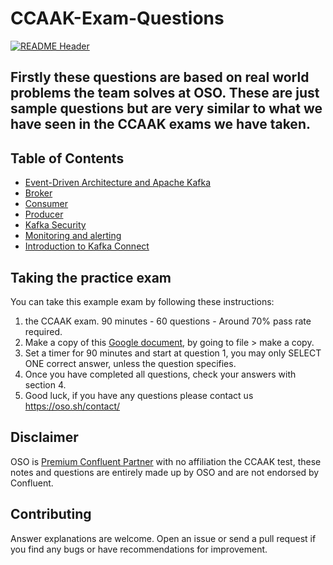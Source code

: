 # CCAAK-Exam-Questions
[![README Header][readme_header_img]][readme_header_link]

Firstly these questions are based on real world problems the team solves at OSO. These
are just sample questions but are very similar to what we have seen in the CCAAK exams
we have taken.
---

## Table of Contents
- [Event-Driven Architecture and Apache Kafka](./Architecture/README.md)
- [Broker](./Broker/README.md)
- [Consumer](./Consumer/README.md)
- [Producer](./Producer/README.md)
- [Kafka Security](./Security/README.md)
- [Monitoring and alerting](./Monitoring/README.md)
- [Introduction to Kafka Connect](./Kafka%20Connect/README.md)
 

## Taking the practice exam
You can take this example exam by following these instructions:
1. the CCAAK exam. 90 minutes - 60 questions - Around 70% pass rate required.
2. Make a copy of this [Google document](https://docs.google.com/document/d/1ObWuzYwI2qZO5dO8zyWfJW_n6WE2o_v1zSY7RVQM68M/edit?tab=t.0), by going to file > make a copy.
3. Set a timer for 90 minutes and start at question 1, you may only SELECT ONE
correct answer, unless the question specifies.
4. Once you have completed all questions, check your answers with section 4.
5. Good luck, if you have any questions please contact us https://oso.sh/contact/

## Disclaimer

OSO is [Premium Confluent Partner](https://partners.confluent.io/English/directory/partner/1008054/oso) with no affiliation the CCAAK test, these notes and questions are entirely made up by OSO and are not endorsed by Confluent.

## Contributing

Answer explanations are welcome. Open an issue or send a pull request if you find any bugs or have recommendations for improvement.

[logo]: https://oso-public-resources.s3.eu-west-1.amazonaws.com/oso-logo-green.png
[website]: https://oso.sh?utm_source=github&utm_medium=readme&utm_campaign=osodevops/aws-terraform-dataiku-platform&utm_content=website
[github]: https://github.com/osodevops?utm_source=github&utm_medium=readme&utm_campaign=osodevops/aws-terraform-dataiku-platform&utm_content=github
[careers]: https://oso.sh/careers/?utm_source=github&utm_medium=readme&utm_campaign=osodevops/aws-terraform-dataiku-platform&utm_content=careers
[contact]: https://oso.sh/contact/?utm_source=github&utm_medium=readme&utm_campaign=osodevops/aws-terraform-dataiku-platform&utm_content=contact
[linkedin]: https://www.linkedin.com/company/oso-devops?utm_source=github&utm_medium=readme&utm_campaign=osodevops/aws-terraform-dataiku-platform&utm_content=linkedin
[twitter]: https://twitter.com/osodevops?utm_source=github&utm_medium=readme&utm_campaign=osodevops/aws-terraform-dataiku-platform&utm_content=twitter
[email]: mailto:enquiries@oso.sh?utm_source=github&utm_medium=readme&utm_campaign=osodevops/aws-terraform-dataiku-platform&utm_content=email
[readme_header_img]: https://oso-public-resources.s3.eu-west-1.amazonaws.com/oso-animation.gif
[readme_header_link]: https://oso.sh/what-we-do/?utm_source=github&utm_medium=readme&utm_campaign=osodevops/aws-terraform-dataiku-platform&utm_content=readme_header_link
[beacon]: https://github-analyics.ew.r.appspot.com/G-WV0Q3HYW08/osodevops/aws-terraform-dataiku-platform?pixel&cs=github&cm=readme&an=aws-terraform-dataiku-platform